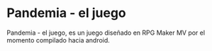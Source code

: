 # Pandemia - el juego
Pandemia - el juego, es un juego diseñado en RPG Maker MV por el momento compilado hacia android.
